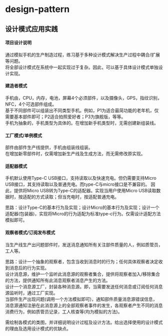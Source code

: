 # design-pattern
## 设计模式应用实践

#### 项目设计说明
通过模拟手机的生产制造过程，练习基于多种设计模式解决生产过程中耦合/扩展等问题。  
将全部设计模式在系统中一起实现过于复杂。因此，可以基于具体设计模式单独设计实现。  

#### 建造者模式
手机由，CPU，内存，电池，屏幕4个必须部件，以及摄像头，GPS，指纹识别，NFC，4个可选部件组成。  
基于不同部件可以组装出不同类型手机。例如，P1为适合最简功能的老年机，仅需要基本部件即可；P2适合拍照爱好者；P3为旗舰版，等等。  
手机为抽象的，手机类型为具体的。在增加新手机类型时，无需创建新组装线。  

#### 工厂模式/单例模式
部件由部件生产线提供，手机由组装线组装。  
在增加新零部件时，仅需增加新生产线及生成方法，而无需修改原实现。  

#### 适配器模式
手机默认使用Type-C USB接口，支持读取以及快速充电。但仍需要支持Micro USB接口，其支持读取以及普通充电。而type-C与micro接口是不兼容的。
因此，提供将Micro USB转为Type-C的适配器。实现当用户使用Micro USB读取数据时，按适配的方式读取；但当充电时，按适配普通充电。  

思路：设计Type-C的基本行为及实现；设计Micro的基本行为及实现；设计一个适配器(包装器)，实现将Micro的行为适配为标准type-c行为。仅需设计适配方法模拟即可。

#### 观察者模式/订阅发布模式
当生产线生产出问题部件时，发送消息通知所有关注部件质量的人，例如质管员，工人等。  

思路：设计一个抽象的观察者，包含当收到消息时的行为；任何具体观察者决定收到消息后的行为实现。  
设计消息源，维护一个监听此消息源的观察者集合，提供将观察者加入/移除集合的方法，提供通知所有此消息观察者消息产生的方法。  
设计一个消息源工厂，封装各种消息源。即，当需要发送任何消息或订阅任何消息源监听时，通过工厂实现。  
当部件生产出现问题(调用一个方法模拟即可)，通知部件质量消息源错误信息，
消息源通知注册在此消息源上的全部观察者事件的发生，各观察者产生不同的消息消费行为，例如质管员记录，工人核查等(均为模拟的方法)。  


需绘制各模式的类图，并详细说明设计过程及设计方法。给出选择使用的设计模式的理由及选用设计模式的优缺点。

